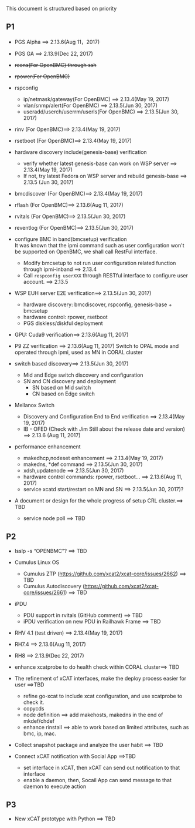 
This document is structured based on priority

## P1

* PGS Alpha ==> 2.13.6(Aug 11，2017)

* PGS GA ==> 2.13.9(Dec 22, 2017)

* ~~rcons(For OpenBMC) through ssh~~

* ~~rpower(For OpenBMC)~~

* rspconfig 
    * ip/netmask/gateway(For OpenBMC) ==> 2.13.4(May 19, 2017)
    * vlan/snmp/alert(For OpenBMC) ==> 2.13.5(Jun 30, 2017)
    * useradd/userch/userrm/userls(For OpenBMC) ==> 2.13.5(Jun 30, 2017)

* rinv (For OpenBMC)==> 2.13.4(May 19, 2017)

* rsetboot (For OpenBMC)==> 2.13.4(May 19, 2017)

* hardware discovery include(genesis-base) verification
    * verify whether latest genesis-base can work on WSP server ==> 2.13.4(May 19, 2017)
    * If not, try latest Fedora on WSP server and rebuild genesis-base ==> 2.13.5 (Jun 30, 2017)

* bmcdiscover (For OpenBMC)==> 2.13.4(May 19, 2017)

* rflash (For OpenBMC)==> 2.13.6(Aug 11, 2017)

* rvitals (For OpenBMC)==> 2.13.5(Jun 30, 2017)

* reventlog (For OpenBMC)==> 2.13.5(Jun 30, 2017)

* configure BMC in band(bmcsetup) verification  
It was known that the ipmi command such as user configuration won't be supported on OpenBMC, we shall call RestFul interface.
    * Modify bmcsetup to not run user configuration related function through ipmi-inband ==> 2.13.4
    * Call ``respconfig userXXX`` through RESTful interface to configure user account. ==> 2.13.5

* WSP EUH server E2E verification==> 2.13.5(Jun 30, 2017)  
    * hardware discovery: bmcdiscover, rspconfig, genesis-base + bmcsetup
    * hardware control: rpower, rsetboot
    * PGS diskless/diskful deployment

* GPU: Cuda9 verification==> 2.13.6(Aug 11, 2017)

* P9 ZZ verification ==> 2.13.6(Aug 11, 2017)
Switch to OPAL mode and operated through ipmi, used as MN in CORAL cluster

* switch based discovery==> 2.13.5(Jun 30, 2017) 
    * Mid and Edge switch discovery and configuration
    * SN and CN discovery and deployment
        * SN based on Mid switch
        * CN based on Edge switch

* Mellanox Switch
    * Discovery and Configuration End to End verification ==> 2.13.4(May 19, 2017)
    * IB - OFED  (Check with Jim Still about the release date and version) ==> 2.13.6 (Aug 11, 2017)

* performance enhancement
    * makedhcp,nodeset enhancement ==> 2.13.4(May 19, 2017)
    * makedns, \*def command ==> 2.13.5(Jun 30, 2017)
    * xdsh,updatenode ==> 2.13.5(Jun 30, 2017)
    * hardware control commands: rpower, rsetboot... ==> 2.13.6(Aug 11, 2017)
    * service xcatd start/restart on MN and SN ==> 2.13.5(Jun 30, 2017)?

* A document or design for the whole progress of setup CRL cluster.==> TBD
   * service node poll ==> TBD

## P2

* lsslp -s “OPENBMC”?  ==> TBD

* Cumulus Linux OS
    * Cumulus ZTP (https://github.com/xcat2/xcat-core/issues/2662) ==> TBD 
    * Cumulus Autodiscovery (https://github.com/xcat2/xcat-core/issues/2661) ==> TBD

* iPDU
    * PDU support in rvitals (GitHub comment) ==> TBD
    * iPDU verification on new PDU in Railhawk Frame ==> TBD

* RHV 4.1 (test driven) ==> 2.13.4(May 19, 2017)

* RH7.4 ==> 2.13.6(Aug 11, 2017)
    
* RH8  ==> 2.13.9(Dec 22, 2017)

* enhance xcatprobe to do health check within CORAL cluster==> TBD

* The refinement of xCAT interfaces, make the deploy process easier for user ==>TBD
   * refine go-xcat to include xcat configuration, and use xcatprobe to check it.
   * copycds
   * node definition ==> add makehosts, makedns in the end of mkdef/chdef
   * enhance rinstall ==> able to work based on limited attributes, such as bmc, ip, mac.

* Collect snapshot package and analyze the user habit ==> TBD
 
* Connect xCAT notification with Social App ==>TBD
   * set interface in xCAT, then xCAT can send out notification to that interface
   * enable a daemon, then, Socail App can send message to that daemon to execute action
   
## P3

* New xCAT prototype with Python ==> TBD
